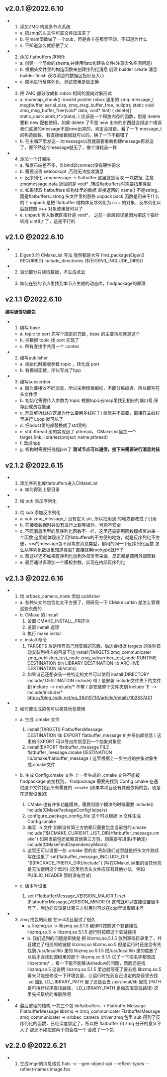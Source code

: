 ## v2.0.1 @2022.6.10 ##
* 1. 添加ZMQ 构建多节点系统
    * a. 把zmq的头文件可库文件加进来了
    * b. 在main函数做了一个pub，但是会卡在那里不动，不知道为什么
    * c. 不知道怎么就好使了又

* 2. 添加 flatbuffers 序列化
    * a. 创建一个简单的shema,并使用flatc构建头文件(注意命名空间问题)
    * b. 根据头文件里的构造函数来创建序列化消息
         创建 builder
         create 消息
         builder finish
         获取消息的数据区指针及大小
    * c. 原地进行反序列化，测试使用是否正确

* 3. 把 ZMQ 部分改成和 robox 相同的面向对象形式
    * a. munmap_chunk(): invalid pointer 
        robox 里用的 zmq::message_t msg(buffer, serial_size, zmq_msg_buffer_free, nullptr);
        static void zmq_msg_buffer_free(void* data, void* hint) { delete[] static_cast<uint8_t*>(data); }
        应该是一个释放内存的函数，但是 delete 要和 new 配套使用，如果 delete 了不是 new 出来的东西就会报这个错误
        我们这里的message不是new出来的，肯定会报错，看了一下 message_t 的构造函数，有直接给数据就可以的，换了一下不报错了
    * b. 在主循环里发送一次message以后就需要重新构建message再发送了，要不然这个message就无了，像个消耗品一样


* 4. 添加一个订阅端
    * a. 和发布端差不多，谁bind谁connect没有硬性要求
    * b. 需要设置 setsockopt ,否则无法接收消息
    * c. 反序列化 zmqmessage -> flatbuffer
         这里就是读取 一块数据, 注意 zmqmessage.data 返回的是 void* ,转成flatbuffers时需要指定类型
    * d. 如果读取 flatbuffers 结构体里的数据
         直接返回的 name() 不是string， 而是flatbuffers::string
         头文件里的那些 unpack pack 函数是用来干什么的？
         unpack 是把 flatbuffer 结构体反序列化为 c++ 的对象，反序列化以后就按照 c++ 对象使用就可以了
    * e. unpack 传入数据区指针是 void*， 之前一直段错误是因为把这个指针转成 uint8_t 了，这是不行的

## v2.1.0 @2022.6.10 ##
* 1. Eigen3 的 CMakeList 写法
    竟然都是大写
    find_package(Eigen3 REQUIRED)
    include_directories (${EIGEN3_INCLUDE_DIRS})
* 2. 驱动部分只读取数据，不生成点云
* 3. 如何在别的节点里找到本节点生成的动态库，findpackage的原理

## v2.1.1 @2022.6.10 ##
**编写通信功能包**
* 1. 编写 base
    * a. topic to port 先写个固定的充数 , base 的主要功能就是这个
    * b. 把根据 topic 找 port 实现了
    * c. 所有套接字共用一个 contex

* 2. 编写publisher
    * a. 初始化时接收参数 topic ，转化成 port
    * b. 有模板函数，所以写成了hpp

* 3. 编写subscriber
    * a. 因为要接收不同消息，所以采用模板编程，不能分离编译，所以都写在头文件里
    * b. 初始化需要传入参数为 topic 
         根据topic去map里找到相应的端口号,保存到成员变量里
    * c. 开启解析线程(这里为什么要用多线程？)
         感觉并不需要，直接在主线程里进行 Loop 就可以了
    * d. 把boost里的都替换成了std里的
    * e. std::thread 用的实现到了 pthread， CMakeList里加一个
         target_link_libraries(project_name
                                pthread)
    * f. 改成hpp
    * g. 析构时需要把线程join了
**测试节点可以通信，接下来需要进行消息封装**

## v2.1.2 @2022.6.15 ##
* 1. 添加序列化库flatbuffers进入CMakeList
    * a. 如何得到上层目录
* 2. 给 pub 添加序列化
* 3. 给 sub 添加反序列化
    * a. sub zmq_message_t 没有定义 ptr, 所以把用到 <M> 的地方都改成了引用
    * b. 在接收数据时并没有进行上锁等操作，可能不安全
    * c. 不同消息类型的反序列化函数不一样，这里还需要用函数模板传进来一个函数
         这里就体现出了用flatbuffers的不方便的地方，就是反序列化不方便，ros的message包不用考虑消息类型，都用的同一个反序列化函数
         怎么从序列化数据里知道类型?
         直接就用roottype就行了
    * d. 那这样还不如把反序列化放到外部类里来做，反正都是调用外部函数
    * e. 最后通过多添加一个模板参数，实现在内部反序列化

## v2.1.3 @2022.6.16 ##
* 1. 给 orbbec_camera_node 添加 publisher
    * a. 各种头文件包含也太不方便了，得研究一下  CMake catkin 是怎么管理这些东西的
    * b. CMake 的 Install
        1. 设置 CMAKE_INSTALL_PREFIX
        2. 设置 install 选项  
        3. 执行 make install
    * c. install 命令
        1. TARGETS 后是所有自己想安装的东西，后边会根据 targets 的类别自动安装到相应的目录下边
            install(TARGETS zmq_communicater zmq_publisher_test_node zmq_subscriber_test_node
            RUNTIME DESTINATION bin
            LIBRARY DESTINATION lib
            ARCHIVE DESTINATION lib/static)
        2. 如果自己还想安装一些特定的文件可以使用
            install(DIRECTORY include/ DESTINATION include)
            带 / 是安装 include文件夹下的文件到 include  -->  include/*
            不带 / 是安装整个文件夹到 include 下         -->  include/include/*
            https://blog.csdn.net/qq_38410730/article/details/102837401

* 2. 如何使生成的包可以被其他包使用
    * a. 生成 .cmake 文件
        1. install(TARGETS FlatbuffersMessage  
            DESTINATION lib 
            EXPORT flatbuffer_message # 并导出库信息
            )
            这里的 EXPORT 可以导出库信息到一个抽象对象里
        2. install(EXPORT flatbuffer_message 
                FILE flatbuffer_message.cmake
                DESTINATION lib/cmake/flatbuffer_message
                )
            这里根据上一步生成的抽象对象生成.cmake文件

    * b. 生成 Config.cmake 文件
        上一步生成的 .cmake 文件不能被 findpackage 直接找到，
        findpackage 需要先找到 Config.cmake 在通过这个文件找到所有需要的 .cmake (如果本项目还有其他依赖的包，也是在这里设置的)
        1. CMake 也有许多功能模块，需要用哪个模块的时候需要 include()
            include(CMakePackageConfigHelpers)
        2. configure_package_config_file
            这个可以根据 in 文件生成 Config.cmake
        3. 编写 .in 文件
            如果没有第三方依赖只需要包含当前包的.cmake
            include("${CMAKE_CURRENT_LIST_DIR}/flatbuffer_message.cmake")
            如果当前包还依赖其他第三方包，则需要写进来(不确定)
            include(CMakeFindDependencyMacro) 
        4. 这里还可以设置一些 .cmake 里的宏
            例如我们这里就是把头文件路径写在这里了
            set(flatbuffer_message_INCLUDE_DIR "${PACKAGE_PREFIX_DIR}/include")
            (写在CMakeList里的话其他包是无法使用这个宏的)
            (这里包含头文件应该有其他办法，例如 PUBLIC_HEADER 暂时没有尝试)
    * c. 版本号设置
        1. set (FlatbufferMessage_VERSION_MAJOR 1)
           set (FlatbufferMessage_VERSION_MINOR 0)
           这句就可以直接设置版本号了，后边的应该是让第三方引用时可以在cpp里读取版本号

* 3. zmq 找包的问题
        在test项目里试了很久 
     * a. libzmq.so -> libzmq.so.5.1.5          编译时按照这个软链接找
          libzmq.so.5 -> libzmq.so.5.1.5        运行时按照这个软链接找
     * b. 我们遇到的问题是即使是
          把 libzmq.so.5.1.5 放到源码目录里了，并且建立了相应的软链接 libzmq.so libzmq.so.5
          但是运行时还是会有先找到 /usr/local/lib 里的 libzmq.so.5.1.5
          把/usr/local/lib 里的库删了以后才会找到源码里的那个 libzmq.so.5.1.5
          试了一下把名字都改成 libzeromq* ，看一下能不能解决shadow的问题，然而还是找 libzmq.so.5
          这说明 libzmq.so.5.1.5 里边就写死了要去找 libzmq.so.5
          看来只能是修改一下环境变量，让运行时先到自己设定的路径里去找 .so
          加到 LD_LIBRARY_PATH 里了还是会去 /usr/local/lib 里找
          (PATH 是可执行程序查找路径， LD_LIBRARY_PATH 是动态库查找路径)
          这里先把系统的库删除吧

* 4. 最后整理的结构,一共三个包
     libflatbuffers -> FlatbufferMessage
     FlatbufferMessage libzmq -> zmq_communicater 
     FlatbufferMessage zmq_communicater -> orbbec_camera_driver
     zmq 包里 sub 用到了反序列化的函数，已经深度绑定了，所以把 flatbuffer 和 zmq 分开的意义不大了
     那还不如把这两个包合成一个
     合成了一个包
## v2.2.0 @2022.6.21 ##    
* 1. 生成imge的消息格式
     flatc -c --gen-object-api --reflect-types --reflect-names image.fbs